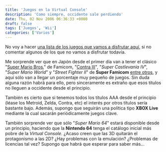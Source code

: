 ```yaml
---
title: 'Juegos en la Virtual Console'
description: 'Como siempre, occidente sale perdiendo'
date: Thu, 02 Nov 2006 06:36:33 +0000
draft: false
tags: ['Juegos', 'Wii']
categories: ['Varios']
---
```


No voy a hacer [una lista de los juegos que vamos a disfrutar aquí](http://www.nintendo-europe.com/NOE/es/ES/news/article.do?elementId=9msDECCIOhZOkr5u7WelTkDq5NGYXOIs), si no comentar algunos de los que no vamos a disfrutar todavía.

Me sorprende ver que en Japón desde el primer día van a tener el clásico "[Super Mario Bros.](/shigeru-miyamoto/)" de Famicom, "[Contra III](/contra/)", "_Super Castlevania IV_", "_Super Mario World_" y "_Street Fighter II_" de **Super Famicom** [entre otros](http://www.joystiq.com/2006/11/01/comparing-the-virtual-console-launch-by-region/), y aquí sólo van a llegar un porcentaje muy pequeño de juegos. Sin duda alguna razón habrá para ello, pero sinceramente es extraño que esos títulos no lleguen a occidente desde el principio.

También es cierto que si tenemos todos los títulos AAA desde el principio (léase los Metroid, Zelda, Contra, etc) el interés por otros títulos sería bastante bajo. Además, supongo que seguirán una política tipo **XBOX Live** mediante la cual sacarán periódicamente juegos clave.

También sorprende ver que sólo "_Super Mario 64_" estará disponible desde un principio, haciendo que la **Nintendo 64** tenga el catálogo inicial más pobre de la _Virtual Console_. ¿Acaso creen que las 3D quitarán el protagonismo a las 2D? ¿Hay problemas con la emulación? ¿Problemas de licencias tal vez? Supongo que habrá que esperar para saber más...